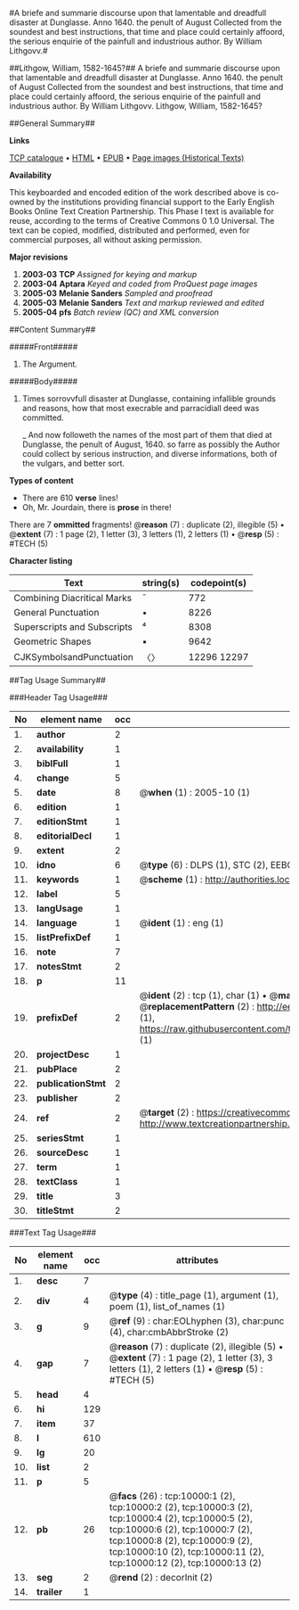 #A briefe and summarie discourse upon that lamentable and dreadfull disaster at Dunglasse. Anno 1640. the penult of August Collected from the soundest and best instructions, that time and place could certainly affoord, the serious enquirie of the painfull and industrious author. By William Lithgovv.#

##Lithgow, William, 1582-1645?##
A briefe and summarie discourse upon that lamentable and dreadfull disaster at Dunglasse. Anno 1640. the penult of August Collected from the soundest and best instructions, that time and place could certainly affoord, the serious enquirie of the painfull and industrious author. By William Lithgovv.
Lithgow, William, 1582-1645?

##General Summary##

**Links**

[TCP catalogue](http://www.ota.ox.ac.uk/tcp/)  • 
[HTML](http://tei.it.ox.ac.uk/tcp/Texts-HTML/free/A05/A05589.html)  • 
[EPUB](http://tei.it.ox.ac.uk/tcp/Texts-EPUB/free/A05/A05589.epub) • 
[Page images (Historical Texts)](https://data.historicaltexts.jisc.ac.uk/view?pubId=eebo-99845119e&pageId=eebo-99845119e-10000-1)

**Availability**

This keyboarded and encoded edition of the
	       work described above is co-owned by the institutions
	       providing financial support to the Early English Books
	       Online Text Creation Partnership. This Phase I text is
	       available for reuse, according to the terms of Creative
	       Commons 0 1.0 Universal. The text can be copied,
	       modified, distributed and performed, even for
	       commercial purposes, all without asking permission.

**Major revisions**

1. __2003-03__ __TCP__ *Assigned for keying and markup*
1. __2003-04__ __Aptara__ *Keyed and coded from ProQuest page images*
1. __2005-03__ __Melanie Sanders__ *Sampled and proofread*
1. __2005-03__ __Melanie Sanders__ *Text and markup reviewed and edited*
1. __2005-04__ __pfs__ *Batch review (QC) and XML conversion*

##Content Summary##

#####Front#####

1. The Argument.

#####Body#####

1. Times sorrovvfull disaster
at Dunglasse, containing infallible
grounds and reasons, how that most
execrable and parracidiall deed
was committed.

    _ And now followeth the names of the
most part of them that died at Dunglasse,
the penult of August, 1640.
so farre as possibly the Author could
collect by serious instruction, and
diverse informations, both of the
vulgars, and better sort.

**Types of content**

  * There are 610 **verse** lines!
  * Oh, Mr. Jourdain, there is **prose** in there!

There are 7 **ommitted** fragments! 
 @__reason__ (7) : duplicate (2), illegible (5)  •  @__extent__ (7) : 1 page (2), 1 letter (3), 3 letters (1), 2 letters (1)  •  @__resp__ (5) : #TECH (5)

**Character listing**


|Text|string(s)|codepoint(s)|
|---|---|---|
|Combining             Diacritical Marks|̄|772|
|General Punctuation|•|8226|
|Superscripts             and Subscripts|⁴|8308|
|Geometric Shapes|▪|9642|
|CJKSymbolsandPunctuation|〈〉|12296 12297|

##Tag Usage Summary##

###Header Tag Usage###

|No|element name|occ|attributes|
|---|---|---|---|
|1.|__author__|2||
|2.|__availability__|1||
|3.|__biblFull__|1||
|4.|__change__|5||
|5.|__date__|8| @__when__ (1) : 2005-10 (1)|
|6.|__edition__|1||
|7.|__editionStmt__|1||
|8.|__editorialDecl__|1||
|9.|__extent__|2||
|10.|__idno__|6| @__type__ (6) : DLPS (1), STC (2), EEBO-CITATION (1), PROQUEST (1), VID (1)|
|11.|__keywords__|1| @__scheme__ (1) : http://authorities.loc.gov/ (1)|
|12.|__label__|5||
|13.|__langUsage__|1||
|14.|__language__|1| @__ident__ (1) : eng (1)|
|15.|__listPrefixDef__|1||
|16.|__note__|7||
|17.|__notesStmt__|2||
|18.|__p__|11||
|19.|__prefixDef__|2| @__ident__ (2) : tcp (1), char (1)  •  @__matchPattern__ (2) : ([0-9\-]+):([0-9IVX]+) (1), (.+) (1)  •  @__replacementPattern__ (2) : http://eebo.chadwyck.com/downloadtiff?vid=$1&page=$2 (1), https://raw.githubusercontent.com/textcreationpartnership/Texts/master/tcpchars.xml#$1 (1)|
|20.|__projectDesc__|1||
|21.|__pubPlace__|2||
|22.|__publicationStmt__|2||
|23.|__publisher__|2||
|24.|__ref__|2| @__target__ (2) : https://creativecommons.org/publicdomain/zero/1.0/ (1), http://www.textcreationpartnership.org/docs/. (1)|
|25.|__seriesStmt__|1||
|26.|__sourceDesc__|1||
|27.|__term__|1||
|28.|__textClass__|1||
|29.|__title__|3||
|30.|__titleStmt__|2||


###Text Tag Usage###

|No|element name|occ|attributes|
|---|---|---|---|
|1.|__desc__|7||
|2.|__div__|4| @__type__ (4) : title_page (1), argument (1), poem (1), list_of_names (1)|
|3.|__g__|9| @__ref__ (9) : char:EOLhyphen (3), char:punc (4), char:cmbAbbrStroke (2)|
|4.|__gap__|7| @__reason__ (7) : duplicate (2), illegible (5)  •  @__extent__ (7) : 1 page (2), 1 letter (3), 3 letters (1), 2 letters (1)  •  @__resp__ (5) : #TECH (5)|
|5.|__head__|4||
|6.|__hi__|129||
|7.|__item__|37||
|8.|__l__|610||
|9.|__lg__|20||
|10.|__list__|2||
|11.|__p__|5||
|12.|__pb__|26| @__facs__ (26) : tcp:10000:1 (2), tcp:10000:2 (2), tcp:10000:3 (2), tcp:10000:4 (2), tcp:10000:5 (2), tcp:10000:6 (2), tcp:10000:7 (2), tcp:10000:8 (2), tcp:10000:9 (2), tcp:10000:10 (2), tcp:10000:11 (2), tcp:10000:12 (2), tcp:10000:13 (2)|
|13.|__seg__|2| @__rend__ (2) : decorInit (2)|
|14.|__trailer__|1||
